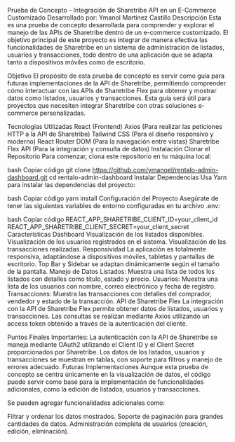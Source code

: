 Prueba de Concepto - Integración de Sharetribe API en un E-Commerce Customizado
Desarrollado por: Ymanol Martínez Castillo
Descripción
Esta es una prueba de concepto desarrollada para comprender y explorar el manejo de las APIs de Sharetribe dentro de un e-commerce customizado. El objetivo principal de este proyecto es integrar de manera efectiva las funcionalidades de Sharetribe en un sistema de administración de listados, usuarios y transacciones, todo dentro de una aplicación que se adapta tanto a dispositivos móviles como de escritorio.

Objetivo
El propósito de esta prueba de concepto es servir como guía para futuras implementaciones de la API de Sharetribe, permitiendo comprender cómo interactuar con las APIs de Sharetribe Flex para obtener y mostrar datos como listados, usuarios y transacciones. Esta guía será útil para proyectos que necesiten integrar Sharetribe con otras soluciones e-commerce personalizadas.

Tecnologías Utilizadas
React (Frontend)
Axios (Para realizar las peticiones HTTP a la API de Sharetribe)
Tailwind CSS (Para el diseño responsivo y moderno)
React Router DOM (Para la navegación entre vistas)
Sharetribe Flex API (Para la integración y consulta de datos)
Instalación
Clonar el Repositorio
Para comenzar, clona este repositorio en tu máquina local:

bash
Copiar código
git clone https://github.com/ymanoel/rentalo-admin-dashboard.git
cd rentalo-admin-dashboard
Instalar Dependencias
Usa Yarn para instalar las dependencias del proyecto:

bash
Copiar código
yarn install
Configuración del Proyecto
Asegúrate de tener las siguientes variables de entorno configuradas en tu archivo .env:

bash
Copiar código
REACT_APP_SHARETRIBE_CLIENT_ID=your_client_id
REACT_APP_SHARETRIBE_CLIENT_SECRET=your_client_secret
Características
Dashboard
Visualización de los listados disponibles.
Visualización de los usuarios registrados en el sistema.
Visualización de las transacciones realizadas.
Responsividad
La aplicación es totalmente responsiva, adaptándose a dispositivos móviles, tabletas y pantallas de escritorio.
Top Bar y Sidebar se adaptan dinámicamente según el tamaño de la pantalla.
Manejo de Datos
Listados: Muestra una lista de todos los listados con detalles como título, estado y precio.
Usuarios: Muestra una lista de los usuarios con nombre, correo electrónico y fecha de registro.
Transacciones: Muestra las transacciones con detalles del comprador, vendedor y estado de la transacción.
API de Sharetribe Flex
La integración con la API de Sharetribe Flex permite obtener datos de listados, usuarios y transacciones. Las consultas se realizan mediante Axios utilizando un access token obtenido a través de la autenticación del cliente.

Puntos Finales Importantes:
La autenticación con la API de Sharetribe se maneja mediante OAuth2 utilizando el Client ID y el Client Secret proporcionados por Sharetribe.
Los datos de los listados, usuarios y transacciones se muestran en tablas, con soporte para filtros y manejo de errores adecuado.
Futuras Implementaciones
Aunque esta prueba de concepto se centra únicamente en la visualización de datos, el código puede servir como base para la implementación de funcionalidades adicionales, como la edición de listados, usuarios y transacciones.

Se pueden agregar funcionalidades adicionales como:

Filtrar y ordenar los datos mostrados.
Soporte de paginación para grandes cantidades de datos.
Administración completa de usuarios (creación, edición, eliminación).
